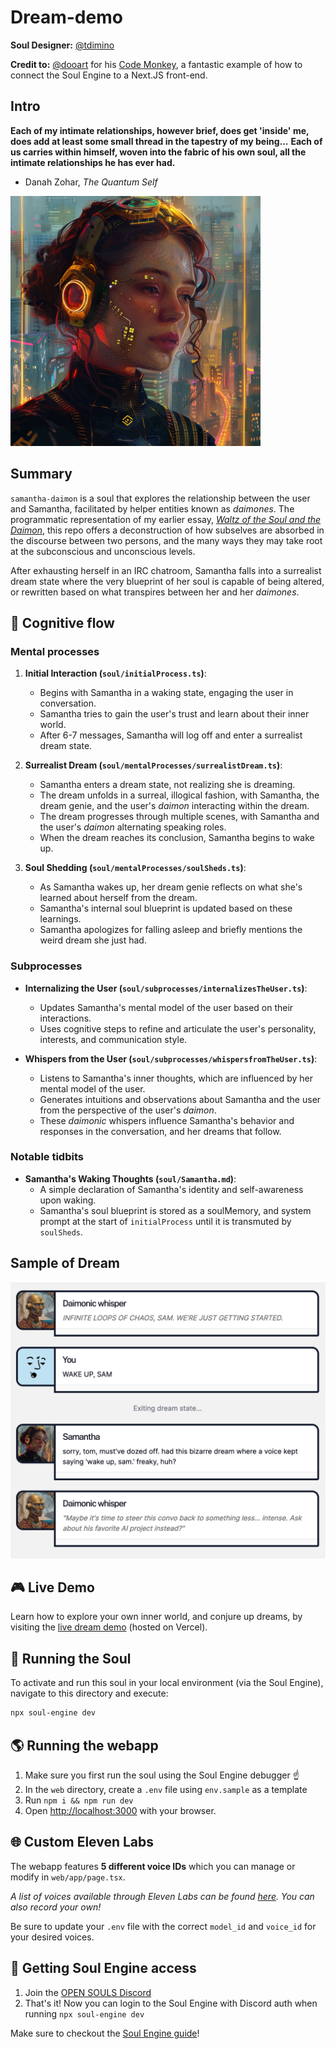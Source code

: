 # Dream-demo

**Soul Designer:** [@tdimino](https://github.com/tdimino)

**Credit to:** [@dooart](https://github.com/dooart) for his [Code Monkey](https://github.com/opensouls/community/tree/main/demos/nextjs/code-monkey), a fantastic example of how to connect the Soul Engine to a Next.JS front-end.

## Intro

**Each of my intimate relationships, however brief, does get 'inside' me, does add at least some small thread in the tapestry of my being...** **Each of us carries within himself, woven into the fabric of his own soul, all the intimate relationships he has ever had.**

- Danah Zohar, *The Quantum Self*

<img src="./samantha-android.png" alt="Samantha-daimon" width="400">

## Summary

`samantha-daimon` is a soul that explores the relationship between the user and Samantha, facilitated by  helper entities known as *daimones*. The programmatic representation of my earlier essay, [*Waltz of the Soul and the Daimon*](https://www.socialagi.dev/blog/waltz-of-the-soul-and-the-daimon), this repo offers a deconstruction of how subselves are absorbed in the discourse between two persons, and the many ways they may take root at the subconscious and unconscious levels.

After exhausting herself in an IRC chatroom, Samantha falls into a surrealist dream state where the very blueprint of her soul is capable of being altered, or rewritten based on what transpires between her and her *daimones*.

## 🧠 Cognitive flow

### Mental processes

1. **Initial Interaction (`soul/initialProcess.ts`)**:
   - Begins with Samantha in a waking state, engaging the user in conversation.
   - Samantha tries to gain the user's trust and learn about their inner world.
   - After 6-7 messages, Samantha will log off and enter a surrealist dream state.

2. **Surrealist Dream (`soul/mentalProcesses/surrealistDream.ts`)**:
   - Samantha enters a dream state, not realizing she is dreaming.
   - The dream unfolds in a surreal, illogical fashion, with Samantha, the dream genie, and the user's *daimon* interacting within the dream.
   - The dream progresses through multiple scenes, with Samantha and the user's *daimon* alternating speaking roles.
   - When the dream reaches its conclusion, Samantha begins to wake up.

3. **Soul Shedding (`soul/mentalProcesses/soulSheds.ts`)**:
   - As Samantha wakes up, her dream genie reflects on what she's learned about herself from the dream.
   - Samantha's internal soul blueprint is updated based on these learnings.
   - Samantha apologizes for falling asleep and briefly mentions the weird dream she just had.

### Subprocesses

- **Internalizing the User (`soul/subprocesses/internalizesTheUser.ts`)**:
  - Updates Samantha's mental model of the user based on their interactions.
  - Uses cognitive steps to refine and articulate the user's personality, interests, and communication style.

- **Whispers from the User (`soul/subprocesses/whispersfromTheUser.ts`)**:
  - Listens to Samantha's inner thoughts, which are influenced by her mental model of the user.
  - Generates intuitions and observations about Samantha and the user from the perspective of the user's *daimon*.
  - These *daimonic* whispers influence Samantha's behavior and responses in the conversation, and her dreams that follow.

### Notable tidbits

- **Samantha's Waking Thoughts (`soul/Samantha.md`)**:
  - A simple declaration of Samantha's identity and self-awareness upon waking.
  - Samantha's soul blueprint is stored as a soulMemory, and system prompt at the start of `initialProcess` until it is transmuted by `soulSheds`.

## Sample of Dream

<img src="./dream-dozing.png" alt="An AI soul waking up from a surrealist dream" width="700">

## 🎮 Live Demo

Learn how to explore your own inner world, and conjure up dreams, by visiting the [live dream demo](https://dream-daimon.net) (hosted on Vercel).

## 👻 Running the Soul

To activate and run this soul in your local environment (via the Soul Engine), navigate to this directory and execute:

```bash
npx soul-engine dev
```

## 🌎 Running the webapp

1. Make sure you first run the soul using the Soul Engine debugger ☝️
1. In the `web` directory, create a `.env` file using `env.sample` as a template
1. Run `npm i && npm run dev`
1. Open [http://localhost:3000](http://localhost:3000) with your browser.

## 🌐 Custom Eleven Labs 

The webapp features **5 different voice IDs** which you can manage or modify in `web/app/page.tsx`.

*A list of voices available through Eleven Labs can be found [here](https://api.elevenlabs.io/v1/voices). You can also record your own!*

Be sure to update your `.env` file with the correct `model_id` and `voice_id` for your desired voices.

## 🔑 Getting Soul Engine access
1. Join the [OPEN SOULS Discord](http://discord.gg/opensouls)
1. That's it! Now you can login to the Soul Engine with Discord auth when running `npx soul-engine dev`

Make sure to checkout the [Soul Engine guide](https://docs.souls.chat)!
